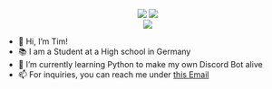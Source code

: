<p align="center">
  <img src="https://img.shields.io/badge/-Fluqzy-5865F2"/></a>
  <img src="https://komarev.com/ghpvc/?username=Fluqzy"/></a>
  <br>
  <img src="https://github-profile-trophy.vercel.app/?username=Fluqzy&rank=SECRET,SSS,SS,S,AAA,AA,A,B,C&margin-w=5&no-bg=true&no-frame=true"/></a>
  </p>
  
- 👋 Hi, I’m Tim!
- 📚 I am a Student at a High school in Germany
- 🌱 I’m currently learning Python to make my own Discord Bot alive
- 📫 For inquiries, you can reach me under [this Email](mailto:tim@fluqzy.eu)
